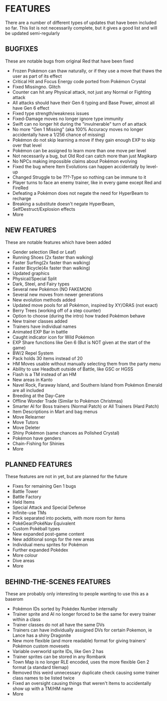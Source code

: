 # FEATURES
There are a number of different types of updates that have been included so far.
This list is not necessarily complete, but it gives a good list and will be updated semi-regularly

## BUGFIXES
These are notable bugs from original Red that have been fixed

* Frozen Pokémon can thaw naturally, or if they use a move that thaws the user as part of its effect
* Critical Hit and Focus Energy code ported from Pokémon Crystal
* Fixed Missingno. Glitch
* Counter can hit any Physical attack, not just any Normal or Fighting attack
* All attacks should have their Gen 6 typing and Base Power, almost all have Gen 6 effect
* Fixed type strength/weakness issues
* Fixed-Damage moves no longer ignore type immunity
* Swift can no longer hit during the "invulnerable" turn of an attack
* No more "Gen 1 Missing" (aka 100% Accuracy moves no longer accidentally have a 1/256 chance of missing)
* Pokémon do not skip learning a move if they gain enough EXP to skip over that level
* Pokémon can be assigned to learn more than one move per level
* Not necessarily a bug, but Old Rod can catch more than just Magikarp
* No NPCs making impossible claims about Pokémon evolving
* Fixed the bug where Item Evolutions can happen accidentally by level-up
* Changed Struggle to be ???-Type so nothing can be immune to it
* Player turns to face an enemy trainer, like in every game except Red and FireRed
* Defeating a Pokémon does not negate the need for HyperBeam to recharge
* Breaking a substitute doesn't negate HyperBeam, SelfDestruct/Explosion effects
* More


## NEW FEATURES
These are notable features which have been added

* Gender selection (Red or Leaf)
* Running Shoes (2x faster than walking)
* Faster Surfing(2x faster than walking)
* Faster Bicycle(4x faster than walking)
* Updated graphics
* Physical/Special Split
* Dark, Steel, and Fairy types
* Several new Pokémon (NO FAKEMON)
* Several new moves from newer generations
* New evolution methods added
* Updated move pools for all Pokémon, inspired by XY/ORAS (not exact)
* Berry Trees (working off of a step counter)
* Option to choose (during the intro) how traded Pokémon behave
* New trainer classes added
* Trainers have individual names
* Animated EXP Bar in battle
* Caught indicator icon for Wild Pokémon
* EXP Share functions like Gen 6 (But is NOT given at the start of the game)
* BW/2 Repel System
* Pack holds 30 items instead of 20
* HM Moves usable without manually selecting them from the party menu
* Ability to use Headbutt outside of Battle, like GSC or HGSS
* Flash is a TM instead of an HM
* New areas in Kanto
* Navel Rock, Faraway Island, and Southern Island from Pokémon Emerald are all included
* Breeding at the Day-Care
* Offline Wonder Trade (Similar to Pokémon Christmas)
* Smarter AI for Boss trainers (Normal Patch) or All Trainers (Hard Patch)
* Item Descriptions in Mart and bag menus
* Move Relearner
* Move Tutors
* Move Deleter
* Shiny Pokémon (same chances as Polished Crystal)
* Pokémon have genders
* Chain-Fishing for Shinies
* More


## PLANNED FEATURES
These features are not in yet, but are planned for the future

* Fixes for remaining Gen 1 bugs
* Battle Tower
* Battle Factory
* Held Items
* Special Attack and Special Defense
* Infinite-use TMs
* Pack separated into pockets, with more room for items
* PokéGear/PokéNav Equivalent
* Custom Pokéball types
* New expanded post-game content
* New additional songs for the new areas
* Individual menu sprites for Pokémon
* Further expanded Pokédex
* More colour
* Dive areas
* More


## BEHIND-THE-SCENES FEATURES
These are probably only interesting to people wanting to use this as a baserom

* Pokémon IDs sorted by Pokédex Number internally
* Trainer sprite and AI no longer forced to be the same for every trainer within a class
* Trainer classes do not all have the same DVs
* Trainers can have individually assigned DVs for certain Pokemon, ie Lance has a shiny Dragonite
* New more flexible (and more readable) format for giving trainers' Pokémon custom movesets
* Variable overworld sprite IDs, like Gen 2 has
* Trainer sprites can be stored in any Rombank
* Town Map is no longer RLE encoded, uses the more flexible Gen 2 format (a standard tilemap)
* Removed this weird unnecessary duplicate check causing some trainer class names to be listed twice
* Fixed an oversight causing things that weren't Items to accidentally show up with a TM/HM name 
* More
